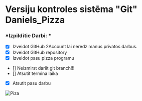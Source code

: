 # Versiju kontroles sistēma "Git" Daniels_Pizza
### *Izpildītie Darbi: *
- [x] Izveidot GitHub 2Account lai neredz manus privatos darbus.
- [x] Izveidot GitHub repository 
- [x] Izveidot pasu pizza programu
- []  Neizmirst dariit  git branch!!! 
- []  Atsutit termina laika
- [x]  Atsutit pasu darbu 

![Piza](https://imagesvc.meredithcorp.io/v3/mm/image?url=https%3A%2F%2Fstatic.onecms.io%2Fwp-content%2Fuploads%2Fsites%2F19%2F2006%2F08%2F16%2Fcheese-pizza-ck-1227879-x.jpg)